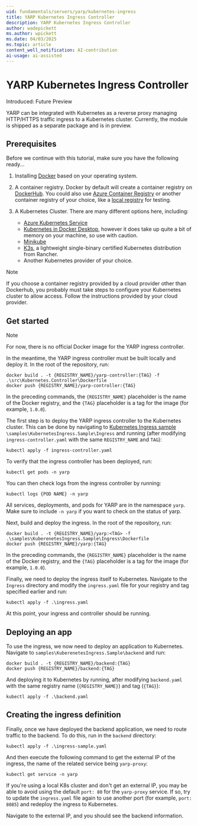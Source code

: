 ```yaml
---
uid: fundamentals/servers/yarp/kubernetes-ingress
title: YARP Kubernetes Ingress Controller
description: YARP Kubernetes Ingress Controller
author: wadepickett
ms.author: wpickett
ms.date: 04/03/2025
ms.topic: article
content_well_notification: AI-contribution
ai-usage: ai-assisted
---
```

# YARP Kubernetes Ingress Controller

Introduced: Future Preview

YARP can be integrated with Kubernetes as a reverse proxy managing HTTP/HTTPS traffic ingress to a Kubernetes cluster. Currently, the module is shipped as a separate package and is in preview.

## Prerequisites

Before we continue with this tutorial, make sure you have the following ready...

1. Installing [Docker](https://docs.docker.com/install/) based on your operating system.

1. A container registry. Docker by default will create a container registry on [DockerHub](https://hub.docker.com/). You could also use [Azure Container Registry](/en-us/azure/aks/tutorial-kubernetes-prepare-acr) or another container registry of your choice, like a [local registry](https://docs.docker.com/registry/deploying/#run-a-local-registry) for testing.

1. A Kubernetes Cluster. There are many different options here, including:

   * [Azure Kubernetes Service](/en-us/azure/aks/tutorial-kubernetes-deploy-cluster)
   * [Kubernetes in Docker Desktop](https://www.docker.com/blog/docker-windows-desktop-now-kubernetes/), however it does take up quite a bit of memory on your machine, so use with caution.
   * [Minikube](https://kubernetes.io/docs/tasks/tools/install-minikube/)
   * [K3s](https://k3s.io), a lightweight single-binary certified Kubernetes distribution from Rancher.
   * Another Kubernetes provider of your choice.

> [!NOTE]
> If you choose a container registry provided by a cloud provider other than Dockerhub, you probably must take steps to configure your Kubernetes cluster to allow access. Follow the instructions provided by your cloud provider.

## Get started

> [!NOTE]
> For now, there is no official Docker image for the YARP ingress controller.

In the meantime, the YARP ingress controller must be built locally and deploy it. In the root of the repository, run:

```
docker build . -t {REGISTRY_NAME}/yarp-controller:{TAG} -f .\src\Kubernetes.Controller\Dockerfile
docker push {REGISTRY_NAME}/yarp-controller:{TAG}
```

In the preceding commands, the `{REGISTRY_NAME}` placeholder is the name of the Docker registry, and the `{TAG}` placeholder is a tag for the image (for example, `1.0.0`).

The first step is to deploy the YARP ingress controller to the Kubernetes cluster. This can be done by navigating to [Kubernetes Ingress sample](https://github.com/dotnet/yarp/tree/release/latest/samples/KubernetesIngress.Sample) `\samples\KubernetesIngress.Sample\Ingress`
and running (after modifying `ingress-controller.yaml` with the same `REGISTRY_NAME` and `TAG`):

```
kubectl apply -f ingress-controller.yaml
```

To verify that the ingress controller has been deployed, run:

```
kubectl get pods -n yarp
```

You can then check logs from the ingress controller by running:

```
kubectl logs {POD NAME} -n yarp
```

All services, deployments, and pods for YARP are in the namespace `yarp`. Make sure to include `-n yarp` if you want to check on the status of yarp.

Next, build and deploy the ingress. In the root of the repository, run:

```
docker build . -t {REGISTRY_NAME}/yarp:<TAG> -f .\samples\KuberenetesIngress.Sample\Ingress\Dockerfile
docker push {REGISTRY_NAME}/yarp:{TAG}
```

In the preceding commands, the `{REGISTRY_NAME}` placeholder is the name of the Docker registry, and the `{TAG}` placeholder is a tag for the image (for example, `1.0.0`).

Finally, we need to deploy the ingress itself to Kubernetes. Navigate to the `Ingress` directory and modify the `ingress.yaml` file for your registry and tag specified earlier and run:

```
kubectl apply -f .\ingress.yaml
```

At this point, your ingress and controller should be running.

## Deploying an app

To use the ingress, we now need to deploy an application to Kubernetes. Navigate to `samples\KuberenetesIngress.Sample\backend` and run:

```
docker build . -t {REGISTRY_NAME}/backend:{TAG}
docker push {REGISTRY_NAME}/backend:{TAG}
```

And deploying it to Kubernetes by running, after modifying `backend.yaml` with the same registry name (`{REGISTRY_NAME}`) and tag (`{TAG}`):

```
kubectl apply -f .\backend.yaml
```

## Creating the ingress definition

Finally, once we have deployed the backend application, we need to route traffic to the backend. To do this, run in the `backend` directory:

```
kubectl apply -f .\ingress-sample.yaml
```

And then execute the following command to get the external IP of the ingress, the name of the related service being `yarp-proxy`:

```
kubectl get service -n yarp
```

If you're using a local K8s cluster and don't get an external IP, you may be able to avoid using the default `port: 80` for the `yarp-proxy` service. If so, try to update the `ingress.yaml` file again to use another port (for example, `port: 8085`) and redeploy the ingress to Kubernetes.

Navigate to the external IP, and you should see the backend information.
